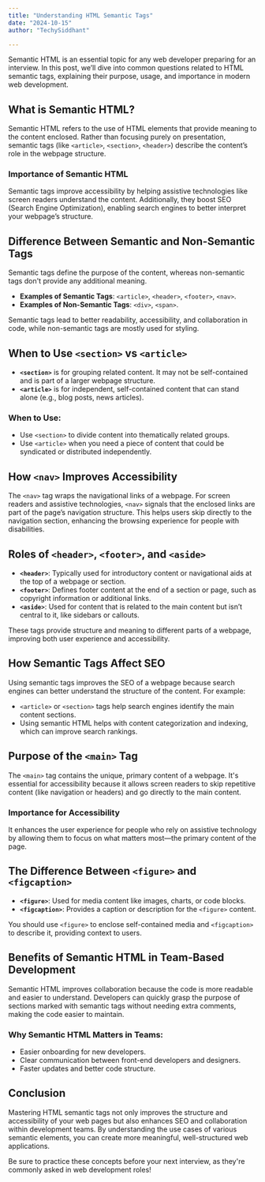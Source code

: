 ```yaml
---
title: "Understanding HTML Semantic Tags"
date: "2024-10-15"
author: "TechySiddhant"

---
```


Semantic HTML is an essential topic for any web developer preparing for an interview. In this post, we’ll dive into common questions related to HTML semantic tags, explaining their purpose, usage, and importance in modern web development.

## What is Semantic HTML?

Semantic HTML refers to the use of HTML elements that provide meaning to the content enclosed. Rather than focusing purely on presentation, semantic tags (like `<article>`, `<section>`, `<header>`) describe the content’s role in the webpage structure.

### Importance of Semantic HTML

Semantic tags improve accessibility by helping assistive technologies like screen readers understand the content. Additionally, they boost SEO (Search Engine Optimization), enabling search engines to better interpret your webpage’s structure.

## Difference Between Semantic and Non-Semantic Tags

Semantic tags define the purpose of the content, whereas non-semantic tags don't provide any additional meaning.

- **Examples of Semantic Tags**: `<article>`, `<header>`, `<footer>`, `<nav>`.
- **Examples of Non-Semantic Tags**: `<div>`, `<span>`.

Semantic tags lead to better readability, accessibility, and collaboration in code, while non-semantic tags are mostly used for styling.

## When to Use `<section>` vs `<article>`

- **`<section>`** is for grouping related content. It may not be self-contained and is part of a larger webpage structure.
- **`<article>`** is for independent, self-contained content that can stand alone (e.g., blog posts, news articles).

### When to Use:

- Use `<section>` to divide content into thematically related groups.
- Use `<article>` when you need a piece of content that could be syndicated or distributed independently.

## How `<nav>` Improves Accessibility

The `<nav>` tag wraps the navigational links of a webpage. For screen readers and assistive technologies, `<nav>` signals that the enclosed links are part of the page’s navigation structure. This helps users skip directly to the navigation section, enhancing the browsing experience for people with disabilities.

## Roles of `<header>`, `<footer>`, and `<aside>`

- **`<header>`**: Typically used for introductory content or navigational aids at the top of a webpage or section.
- **`<footer>`**: Defines footer content at the end of a section or page, such as copyright information or additional links.
- **`<aside>`**: Used for content that is related to the main content but isn’t central to it, like sidebars or callouts.

These tags provide structure and meaning to different parts of a webpage, improving both user experience and accessibility.

## How Semantic Tags Affect SEO

Using semantic tags improves the SEO of a webpage because search engines can better understand the structure of the content. For example:

- `<article>` or `<section>` tags help search engines identify the main content sections.
- Using semantic HTML helps with content categorization and indexing, which can improve search rankings.

## Purpose of the `<main>` Tag

The `<main>` tag contains the unique, primary content of a webpage. It's essential for accessibility because it allows screen readers to skip repetitive content (like navigation or headers) and go directly to the main content.

### Importance for Accessibility

It enhances the user experience for people who rely on assistive technology by allowing them to focus on what matters most—the primary content of the page.

## The Difference Between `<figure>` and `<figcaption>`

- **`<figure>`**: Used for media content like images, charts, or code blocks.
- **`<figcaption>`**: Provides a caption or description for the `<figure>` content.

You should use `<figure>` to enclose self-contained media and `<figcaption>` to describe it, providing context to users.

## Benefits of Semantic HTML in Team-Based Development

Semantic HTML improves collaboration because the code is more readable and easier to understand. Developers can quickly grasp the purpose of sections marked with semantic tags without needing extra comments, making the code easier to maintain.

### Why Semantic HTML Matters in Teams:

- Easier onboarding for new developers.
- Clear communication between front-end developers and designers.
- Faster updates and better code structure.

## Conclusion

Mastering HTML semantic tags not only improves the structure and accessibility of your web pages but also enhances SEO and collaboration within development teams. By understanding the use cases of various semantic elements, you can create more meaningful, well-structured web applications.

Be sure to practice these concepts before your next interview, as they're commonly asked in web development roles!
